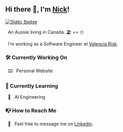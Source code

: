 ## Hi there 👋, I'm [Nick](https://github.com/nickjfrench)!

[![Static Badge](https://img.shields.io/badge/LinkedIn-0e76a8?style=for-the-badge&logo=linkedin)](https://www.linkedin.com/in/nicholas-j-french/) 
<!-- [![Github-sponsors](https://img.shields.io/badge/sponsor-30363D?style=for-the-badge&logo=GitHub-Sponsors&logoColor=#EA4AAA)](https://github.com/sponsors/nickjfrench) -->

&nbsp; An Aussie living in Canada. 🏖️ == ☃️

&nbsp; I'm working as a Software Engineer at [Valencia Risk](https://valenciarisk.com).

<!-- 
### ⭐ Featured Projects

-->
### 🛠️ Currently Working On
&nbsp; ⌨️ &nbsp; Personal Website

### 🌱 Currently Learning
&nbsp; 🤖 &nbsp; AI Engineering

### 📭 How to Reach Me
&nbsp; 💬 &nbsp; Feel free to message me on [Linkedin](https://www.linkedin.com/in/nicholas-j-french/).
